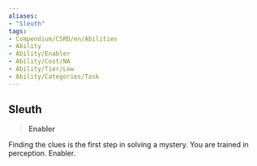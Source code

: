 ```yaml
---
aliases:
- "Sleuth"
tags:
- Compendium/CSRD/en/Abilities
- Ability
- Ability/Enabler
- Ability/Cost/NA
- Ability/Tier/Low
- Ability/Categories/Task
---
```


  
## Sleuth  
>**Enabler**
  
Finding the clues is the first step in solving a mystery. You are trained in perception. Enabler.